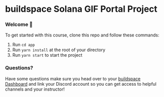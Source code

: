 # buildspace Solana GIF Portal Project

### **Welcome 👋**
To get started with this course, clone this repo and follow these commands:

1. Run `cd app`
2. Run `yarn install` at the root of your directory
3. Run `yarn start` to start the project


### **Questions?**
Have some questions make sure you head over to your [buildspace Dashboard](https://app.buildspace.so/courses/CObd6d35ce-3394-4bd8-977e-cbee82ae07a3) and link your Discord account so you can get access to helpful channels and your instructor!
